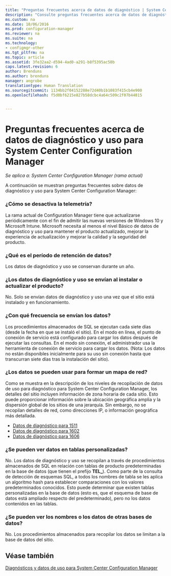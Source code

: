 ```yaml
---
title: "Preguntas frecuentes acerca de datos de diagnóstico | System Center Configuration Manager"
description: "Consulte preguntas frecuentes acerca de datos de diagnóstico y uso para System Center Configuration Manager."
ms.custom: na
ms.date: 10/06/2016
ms.prod: configuration-manager
ms.reviewer: na
ms.suite: na
ms.technology:
- configmgr-other
ms.tgt_pltfrm: na
ms.topic: article
ms.assetid: 3fe32aa2-d594-4ad0-a291-b8f5395ac50b
caps.latest.revision: 6
author: Brenduns
ms.author: brenduns
manager: angrobe
translationtype: Human Translation
ms.sourcegitcommit: 1134bb2f04152288e72d40b1b1083f415cb4e900
ms.openlocfilehash: f5d0bf6215e827b58dcbc4a64c509c2f07b44815


---
```

# <a name="frequently-asked-questions-about-diagnostics-and-usage-data-for-system-center-configuration-manager"></a>Preguntas frecuentes acerca de datos de diagnóstico y uso para System Center Configuration Manager

*Se aplica a: System Center Configuration Manager (rama actual)*

A continuación se muestran preguntas frecuentes sobre datos de diagnóstico y uso para System Center Configuration Manager:  

###  <a name="a-namebkmkoffa-how-do-i-turn-off-telemetry"></a><a name="bkmk_off"></a> ¿Cómo se desactiva la telemetría?  
 La rama actual de Configuration Manager tiene que actualizarse periódicamente con el fin de admitir las nuevas versiones de Windows 10 y Microsoft Intune. Microsoft necesita al menos el nivel Básico de datos de diagnóstico y uso para mantener el producto actualizado, mejorar la experiencia de actualización y mejorar la calidad y la seguridad del producto.  

###  <a name="a-namebkmkretentiona-what-is-the-data-retention-period"></a><a name="bkmk_retention"></a> ¿Qué es el período de retención de datos?  
 Los datos de diagnóstico y uso se conservan durante un año.  

###  <a name="a-namebkmkupdatea-is-diagnostics-and-usage-data-sent-when-installing-or-updating-the-product"></a><a name="bkmk_update"></a> ¿Los datos de diagnóstico y uso se envían al instalar o actualizar el producto?  
 No. Solo se envían datos de diagnóstico y uso una vez que el sitio está instalado y en funcionamiento.  

###  <a name="a-namebkmkfrequencya-how-frequently-is-the-data-sent"></a><a name="bkmk_frequency"></a> ¿Con qué frecuencia se envían los datos?  
 Los procedimientos almacenados de SQL se ejecutan cada siete días (desde la fecha en que se instaló el sitio). En el modo en línea, el punto de conexión de servicio está configurado para cargar los datos después de ejecutar las consultas. En el modo sin conexión, el administrador usa la herramienta de conexión de servicio para cargar los datos. (Nota: Los datos no están disponibles inicialmente para su uso sin conexión hasta que transcurran siete días tras la instalación del sitio).  

###  <a name="a-namebkmknetworka-can-the-data-be-used-to-form-a-network-map"></a><a name="bkmk_network"></a> ¿Los datos se pueden usar para formar un mapa de red?  
 Como se muestra en la descripción de los niveles de recopilación de datos de uso para diagnóstico para System Center Configuration Manager, los detalles del sitio incluyen información de zona horaria de cada sitio. Esto puede proporcionar información sobre la ubicación geográfica amplia y la dispersión global de los sitios de una jerarquía. Sin embargo, no se recopilan detalles de red, como direcciones IP, o información geográfica más detallada.
 - [Datos de diagnóstico para 1511](/sccm/core/plan-design/diagnostics/levels-of-diagnostic-usage-data-collection-1511)
 - [Datos de diagnóstico para 1602](/sccm/core/plan-design/diagnostics/levels-of-diagnostic-usage-data-collection-1602)
 - [Datos de diagnóstico para 1606](/sccm/core/plan-design/diagnostics/levels-of-diagnostic-usage-data-collection-1606)


###  <a name="a-namebkmktablesa-can-you-see-data-in-custom-tables"></a><a name="bkmk_tables"></a> ¿Se pueden ver datos en tablas personalizadas?  
 No. Los datos de diagnóstico y uso se recopilan a través de procedimientos almacenados de SQL en relación con tablas de producto predeterminadas en la base de datos (que tienen el prefijo **TEL_**). Como parte de la consulta de detección de esquemas SQL, a todos los nombres de tabla se les aplica un algoritmo hash para establecer comparaciones con los valores predeterminados conocidos. Esto puede determinar que existen tablas personalizadas en la base de datos (esto es, que el esquema de base de datos está ampliado respecto del predeterminado), pero no los datos contenidos en las tablas.  

###  <a name="a-namebkmkdatabasesa-can-you-see-names-of-other-databases-or-data-in-other-databases"></a><a name="bkmk_databases"></a> ¿Se pueden ver los nombres o los datos de otras bases de datos?  
 No. Los procedimientos almacenados para recopilar los datos se limitan a la base de datos del sitio.  

## <a name="see-also"></a>Véase también  
 [Diagnósticos y datos de uso para System Center Configuration Manager](../../core/plan-design/diagnostics/diagnostics-and-usage-data.md)



<!--HONumber=Nov16_HO1-->


